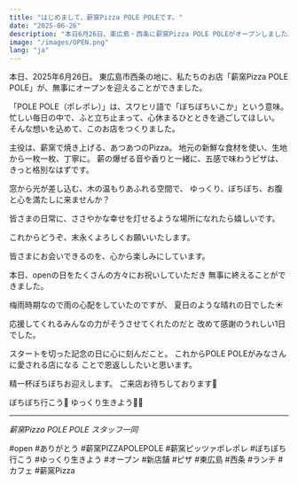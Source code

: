 ```yaml
---
title: "はじめまして、薪窯Pizza POLE POLEです。"
date: "2025-06-26"
description: "本日6月26日、東広島・西条に薪窯Pizza POLE POLEがオープンしました。一枚一枚心を込めて焼き上げるピザと、やすらぎの空間をご用意して、皆さまのお越しをお待ちしております。"
image: "/images/OPEN.png"
lang: "ja"
---
```


本日、2025年6月26日。
東広島市西条の地に、私たちのお店「薪窯Pizza POLE POLE」が、無事にオープンを迎えることができました。

「POLE POLE（ポレポレ）」は、スワヒリ語で「ぼちぼちいこか」という意味。
忙しい毎日の中で、ふと立ち止まって、心休まるひとときを過ごしてほしい。
そんな想いを込めて、このお店をつくりました。

主役は、薪窯で焼き上げる、あつあつのPizza。
地元の新鮮な食材を使い、生地から一枚一枚、丁寧に。
薪の爆ぜる音や香りと一緒に、五感で味わうピザは、きっと格別なはずです。

窓から光が差し込む、木の温もりあふれる空間で、
ゆっくり、ぼちぼち、お腹と心を満たしに来ませんか？

皆さまの日常に、ささやかな幸せを灯せるような場所になれたら嬉しいです。

これからどうぞ、末永くよろしくお願いいたします。

皆さまにお会いできるのを、心から楽しみにしています。

本日、openの日をたくさんの方々にお祝いしていただき
無事に終えることができました。

梅雨時期なので雨の心配をしていたのですが、
夏日のような晴れの日でした☀️

応援してくれるみんなの力がそうさせてくれたのだと
改めて感謝のうれしい1日でした。

スタートを切った記念の日に心に刻んだこと。
これからPOLE POLEがみなさんに愛される店になる
ことで恩返ししたいと思います。

精一杯ぼちぼちお迎えします。
ご来店お待ちしております👣

ぼちぼち行こう👣
ゆっくり生きよう🐢➿

---
*薪窯Pizza POLE POLE スタッフ一同*

#open #ありがとう #薪窯PIZZAPOLEPOLE #薪窯ピッツァポレポレ #ぼちぼち行こう #ゆっくり生きよう #オープン #新店舗 #ピザ #東広島 #西条 #ランチ #カフェ #薪窯Pizza
